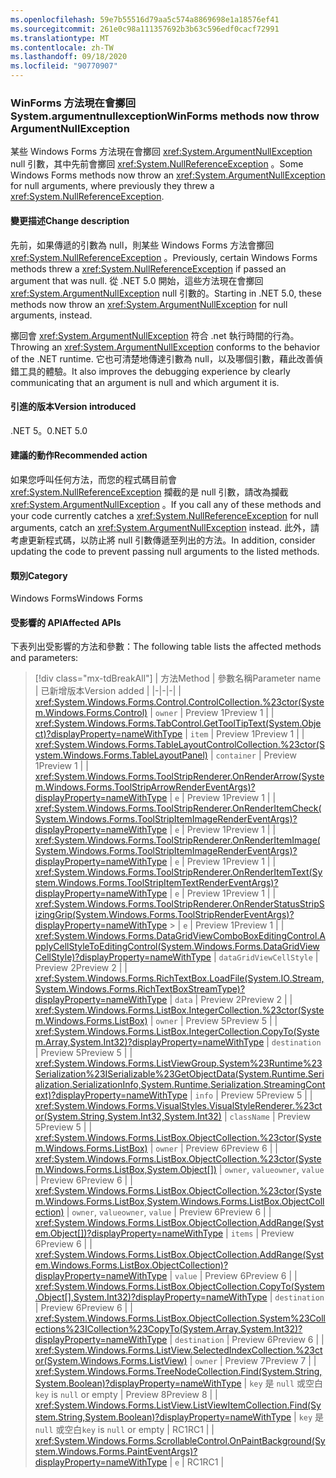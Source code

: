 ```yaml
---
ms.openlocfilehash: 59e7b55516d79aa5c574a8869698e1a18576ef41
ms.sourcegitcommit: 261e0c98a111357692b3b63c596edf0cacf72991
ms.translationtype: MT
ms.contentlocale: zh-TW
ms.lasthandoff: 09/18/2020
ms.locfileid: "90770907"
---
```

### <a name="winforms-methods-now-throw-argumentnullexception"></a><span data-ttu-id="ec6a2-101">WinForms 方法現在會擲回 System.argumentnullexception</span><span class="sxs-lookup"><span data-stu-id="ec6a2-101">WinForms methods now throw ArgumentNullException</span></span>

<span data-ttu-id="ec6a2-102">某些 Windows Forms 方法現在會擲回 <xref:System.ArgumentNullException> null 引數，其中先前會擲回 <xref:System.NullReferenceException> 。</span><span class="sxs-lookup"><span data-stu-id="ec6a2-102">Some Windows Forms methods now throw an <xref:System.ArgumentNullException> for null arguments, where previously they threw a <xref:System.NullReferenceException>.</span></span>

#### <a name="change-description"></a><span data-ttu-id="ec6a2-103">變更描述</span><span class="sxs-lookup"><span data-stu-id="ec6a2-103">Change description</span></span>

<span data-ttu-id="ec6a2-104">先前，如果傳遞的引數為 null，則某些 Windows Forms 方法會擲回 <xref:System.NullReferenceException> 。</span><span class="sxs-lookup"><span data-stu-id="ec6a2-104">Previously, certain Windows Forms methods threw a <xref:System.NullReferenceException> if passed an argument that was null.</span></span> <span data-ttu-id="ec6a2-105">從 .NET 5.0 開始，這些方法現在會擲回 <xref:System.ArgumentNullException> null 引數的。</span><span class="sxs-lookup"><span data-stu-id="ec6a2-105">Starting in .NET 5.0, these methods now throw an <xref:System.ArgumentNullException> for null arguments, instead.</span></span>

<span data-ttu-id="ec6a2-106">擲回會 <xref:System.ArgumentNullException> 符合 .net 執行時間的行為。</span><span class="sxs-lookup"><span data-stu-id="ec6a2-106">Throwing an <xref:System.ArgumentNullException> conforms to the behavior of the .NET runtime.</span></span> <span data-ttu-id="ec6a2-107">它也可清楚地傳達引數為 null，以及哪個引數，藉此改善偵錯工具的體驗。</span><span class="sxs-lookup"><span data-stu-id="ec6a2-107">It also improves the debugging experience by clearly communicating that an argument is null and which argument it is.</span></span>

#### <a name="version-introduced"></a><span data-ttu-id="ec6a2-108">引進的版本</span><span class="sxs-lookup"><span data-stu-id="ec6a2-108">Version introduced</span></span>

<span data-ttu-id="ec6a2-109">.NET 5。0</span><span class="sxs-lookup"><span data-stu-id="ec6a2-109">.NET 5.0</span></span>

#### <a name="recommended-action"></a><span data-ttu-id="ec6a2-110">建議的動作</span><span class="sxs-lookup"><span data-stu-id="ec6a2-110">Recommended action</span></span>

<span data-ttu-id="ec6a2-111">如果您呼叫任何方法，而您的程式碼目前會 <xref:System.NullReferenceException> 攔截的是 null 引數，請改為攔截 <xref:System.ArgumentNullException> 。</span><span class="sxs-lookup"><span data-stu-id="ec6a2-111">If you call any of these methods and your code currently catches a <xref:System.NullReferenceException> for null arguments, catch an <xref:System.ArgumentNullException> instead.</span></span> <span data-ttu-id="ec6a2-112">此外，請考慮更新程式碼，以防止將 null 引數傳遞至列出的方法。</span><span class="sxs-lookup"><span data-stu-id="ec6a2-112">In addition, consider updating the code to prevent passing null arguments to the listed methods.</span></span>

#### <a name="category"></a><span data-ttu-id="ec6a2-113">類別</span><span class="sxs-lookup"><span data-stu-id="ec6a2-113">Category</span></span>

<span data-ttu-id="ec6a2-114">Windows Forms</span><span class="sxs-lookup"><span data-stu-id="ec6a2-114">Windows Forms</span></span>

#### <a name="affected-apis"></a><span data-ttu-id="ec6a2-115">受影響的 API</span><span class="sxs-lookup"><span data-stu-id="ec6a2-115">Affected APIs</span></span>

<span data-ttu-id="ec6a2-116">下表列出受影響的方法和參數：</span><span class="sxs-lookup"><span data-stu-id="ec6a2-116">The following table lists the affected methods and parameters:</span></span>

> [!div class="mx-tdBreakAll"]
> | <span data-ttu-id="ec6a2-117">方法</span><span class="sxs-lookup"><span data-stu-id="ec6a2-117">Method</span></span> | <span data-ttu-id="ec6a2-118">參數名稱</span><span class="sxs-lookup"><span data-stu-id="ec6a2-118">Parameter name</span></span> | <span data-ttu-id="ec6a2-119">已新增版本</span><span class="sxs-lookup"><span data-stu-id="ec6a2-119">Version added</span></span> |
> |-|-|-|
> | <xref:System.Windows.Forms.Control.ControlCollection.%23ctor(System.Windows.Forms.Control)> | `owner` | <span data-ttu-id="ec6a2-120">Preview 1</span><span class="sxs-lookup"><span data-stu-id="ec6a2-120">Preview 1</span></span> |
> | <xref:System.Windows.Forms.TabControl.GetToolTipText(System.Object)?displayProperty=nameWithType> | `item` | <span data-ttu-id="ec6a2-121">Preview 1</span><span class="sxs-lookup"><span data-stu-id="ec6a2-121">Preview 1</span></span> |
> | <xref:System.Windows.Forms.TableLayoutControlCollection.%23ctor(System.Windows.Forms.TableLayoutPanel)> | `container` | <span data-ttu-id="ec6a2-122">Preview 1</span><span class="sxs-lookup"><span data-stu-id="ec6a2-122">Preview 1</span></span> |
> | <xref:System.Windows.Forms.ToolStripRenderer.OnRenderArrow(System.Windows.Forms.ToolStripArrowRenderEventArgs)?displayProperty=nameWithType> | `e` | <span data-ttu-id="ec6a2-123">Preview 1</span><span class="sxs-lookup"><span data-stu-id="ec6a2-123">Preview 1</span></span> |
> | <xref:System.Windows.Forms.ToolStripRenderer.OnRenderItemCheck(System.Windows.Forms.ToolStripItemImageRenderEventArgs)?displayProperty=nameWithType> | `e` | <span data-ttu-id="ec6a2-124">Preview 1</span><span class="sxs-lookup"><span data-stu-id="ec6a2-124">Preview 1</span></span> |
> | <xref:System.Windows.Forms.ToolStripRenderer.OnRenderItemImage(System.Windows.Forms.ToolStripItemImageRenderEventArgs)?displayProperty=nameWithType> | `e` | <span data-ttu-id="ec6a2-125">Preview 1</span><span class="sxs-lookup"><span data-stu-id="ec6a2-125">Preview 1</span></span> |
> | <xref:System.Windows.Forms.ToolStripRenderer.OnRenderItemText(System.Windows.Forms.ToolStripItemTextRenderEventArgs)?displayProperty=nameWithType> | `e` | <span data-ttu-id="ec6a2-126">Preview 1</span><span class="sxs-lookup"><span data-stu-id="ec6a2-126">Preview 1</span></span> |
> | <xref:System.Windows.Forms.ToolStripRenderer.OnRenderStatusStripSizingGrip(System.Windows.Forms.ToolStripRenderEventArgs)?displayProperty=nameWithType> > | `e` | <span data-ttu-id="ec6a2-127">Preview 1</span><span class="sxs-lookup"><span data-stu-id="ec6a2-127">Preview 1</span></span> |
> | <xref:System.Windows.Forms.DataGridViewComboBoxEditingControl.ApplyCellStyleToEditingControl(System.Windows.Forms.DataGridViewCellStyle)?displayProperty=nameWithType> | `dataGridViewCellStyle` | <span data-ttu-id="ec6a2-128">Preview 2</span><span class="sxs-lookup"><span data-stu-id="ec6a2-128">Preview 2</span></span> |
> | <xref:System.Windows.Forms.RichTextBox.LoadFile(System.IO.Stream,System.Windows.Forms.RichTextBoxStreamType)?displayProperty=nameWithType> | `data` | <span data-ttu-id="ec6a2-129">Preview 2</span><span class="sxs-lookup"><span data-stu-id="ec6a2-129">Preview 2</span></span> |
> | <xref:System.Windows.Forms.ListBox.IntegerCollection.%23ctor(System.Windows.Forms.ListBox)> | `owner` | <span data-ttu-id="ec6a2-130">Preview 5</span><span class="sxs-lookup"><span data-stu-id="ec6a2-130">Preview 5</span></span> |
> | <xref:System.Windows.Forms.ListBox.IntegerCollection.CopyTo(System.Array,System.Int32)?displayProperty=nameWithType> | `destination` | <span data-ttu-id="ec6a2-131">Preview 5</span><span class="sxs-lookup"><span data-stu-id="ec6a2-131">Preview 5</span></span> |
> | <xref:System.Windows.Forms.ListViewGroup.System%23Runtime%23Serialization%23ISerializable%23GetObjectData(System.Runtime.Serialization.SerializationInfo,System.Runtime.Serialization.StreamingContext)?displayProperty=nameWithType> | `info` | <span data-ttu-id="ec6a2-132">Preview 5</span><span class="sxs-lookup"><span data-stu-id="ec6a2-132">Preview 5</span></span> |
> | <xref:System.Windows.Forms.VisualStyles.VisualStyleRenderer.%23ctor(System.String,System.Int32,System.Int32)> | `className` | <span data-ttu-id="ec6a2-133">Preview 5</span><span class="sxs-lookup"><span data-stu-id="ec6a2-133">Preview 5</span></span> |
> | <xref:System.Windows.Forms.ListBox.ObjectCollection.%23ctor(System.Windows.Forms.ListBox)> | `owner` | <span data-ttu-id="ec6a2-134">Preview 6</span><span class="sxs-lookup"><span data-stu-id="ec6a2-134">Preview 6</span></span> |
> | <xref:System.Windows.Forms.ListBox.ObjectCollection.%23ctor(System.Windows.Forms.ListBox,System.Object[])> | <span data-ttu-id="ec6a2-135">`owner`, `value`</span><span class="sxs-lookup"><span data-stu-id="ec6a2-135">`owner`, `value`</span></span> | <span data-ttu-id="ec6a2-136">Preview 6</span><span class="sxs-lookup"><span data-stu-id="ec6a2-136">Preview 6</span></span> |
> | <xref:System.Windows.Forms.ListBox.ObjectCollection.%23ctor(System.Windows.Forms.ListBox,System.Windows.Forms.ListBox.ObjectCollection)> | <span data-ttu-id="ec6a2-137">`owner`, `value`</span><span class="sxs-lookup"><span data-stu-id="ec6a2-137">`owner`, `value`</span></span> | <span data-ttu-id="ec6a2-138">Preview 6</span><span class="sxs-lookup"><span data-stu-id="ec6a2-138">Preview 6</span></span> |
> | <xref:System.Windows.Forms.ListBox.ObjectCollection.AddRange(System.Object[])?displayProperty=nameWithType> | `items` | <span data-ttu-id="ec6a2-139">Preview 6</span><span class="sxs-lookup"><span data-stu-id="ec6a2-139">Preview 6</span></span> |
> | <xref:System.Windows.Forms.ListBox.ObjectCollection.AddRange(System.Windows.Forms.ListBox.ObjectCollection)?displayProperty=nameWithType> | `value` | <span data-ttu-id="ec6a2-140">Preview 6</span><span class="sxs-lookup"><span data-stu-id="ec6a2-140">Preview 6</span></span> |
> | <xref:System.Windows.Forms.ListBox.ObjectCollection.CopyTo(System.Object[],System.Int32)?displayProperty=nameWithType> | `destination` | <span data-ttu-id="ec6a2-141">Preview 6</span><span class="sxs-lookup"><span data-stu-id="ec6a2-141">Preview 6</span></span> |
> | <xref:System.Windows.Forms.ListBox.ObjectCollection.System%23Collections%23ICollection%23CopyTo(System.Array,System.Int32)?displayProperty=nameWithType> | `destination` | <span data-ttu-id="ec6a2-142">Preview 6</span><span class="sxs-lookup"><span data-stu-id="ec6a2-142">Preview 6</span></span> |
> | <xref:System.Windows.Forms.ListView.SelectedIndexCollection.%23ctor(System.Windows.Forms.ListView)> | `owner` | <span data-ttu-id="ec6a2-143">Preview 7</span><span class="sxs-lookup"><span data-stu-id="ec6a2-143">Preview 7</span></span> |
> | <xref:System.Windows.Forms.TreeNodeCollection.Find(System.String,System.Boolean)?displayProperty=nameWithType> | <span data-ttu-id="ec6a2-144">`key` 是 `null` 或空白</span><span class="sxs-lookup"><span data-stu-id="ec6a2-144">`key` is `null` or empty</span></span> | <span data-ttu-id="ec6a2-145">Preview 8</span><span class="sxs-lookup"><span data-stu-id="ec6a2-145">Preview 8</span></span> |
> | <xref:System.Windows.Forms.ListView.ListViewItemCollection.Find(System.String,System.Boolean)?displayProperty=nameWithType> | <span data-ttu-id="ec6a2-146">`key` 是 `null` 或空白</span><span class="sxs-lookup"><span data-stu-id="ec6a2-146">`key` is `null` or empty</span></span> | <span data-ttu-id="ec6a2-147">RC1</span><span class="sxs-lookup"><span data-stu-id="ec6a2-147">RC1</span></span> |
> | <xref:System.Windows.Forms.ScrollableControl.OnPaintBackground(System.Windows.Forms.PaintEventArgs)?displayProperty=nameWithType> | `e` | <span data-ttu-id="ec6a2-148">RC1</span><span class="sxs-lookup"><span data-stu-id="ec6a2-148">RC1</span></span> |

<!-- 

#### Affected APIs

- `M:System.Windows.Forms.Control.ControlCollection.#ctor(System.Windows.Forms.Control)`
- `M:System.Windows.Forms.TabControl.GetToolTipText(System.Object)`
- `M:System.Windows.Forms.TableLayoutControlCollection.#ctor(System.Windows.Forms.TableLayoutPanel)`
- `M:System.Windows.Forms.ToolStripRenderer.OnRenderArrow(System.Windows.Forms.ToolStripArrowRenderEventArgs)`
- `M:System.Windows.Forms.ToolStripRenderer.OnRenderItemImage(System.Windows.Forms.ToolStripItemImageRenderEventArgs)`
- `M:System.Windows.Forms.ToolStripRenderer.OnRenderItemCheck(System.Windows.Forms.ToolStripItemImageRenderEventArgs)`
- `M:System.Windows.Forms.ToolStripRenderer.OnRenderItemText(System.Windows.Forms.ToolStripItemTextRenderEventArgs)`
- `M:System.Windows.Forms.ToolStripRenderer.OnRenderStatusStripSizingGrip(System.Windows.Forms.ToolStripRenderEventArgs)`
- `M:System.Windows.Forms.DataGridViewComboBoxEditingControl.ApplyCellStyleToEditingControl(System.Windows.Forms.DataGridViewCellStyle)`
- `M:System.Windows.Forms.RichTextBox.LoadFile(System.IO.Stream,System.Windows.Forms.RichTextBoxStreamType)`
- `M:System.Windows.Forms.ListViewGroup.System#Runtime#Serialization#ISerializable#GetObjectData(System.Runtime.Serialization.SerializationInfo,System.Runtime.Serialization.StreamingContext)`
- `M:System.Windows.Forms.VisualStyles.VisualStyleRenderer.#ctor(System.String,System.Int32,System.Int32)`
- `M:System.Windows.Forms.ListBox.IntegerCollection.#ctor(System.Windows.Forms.ListBox)`
- `M:System.Windows.Forms.ListBox.IntegerCollection.CopyTo(System.Array,System.Int32)`
- `M:System.Windows.Forms.ListBox.ObjectCollection.#ctor(System.Windows.Forms.ListBox)`
- `M:System.Windows.Forms.ListBox.ObjectCollection.#ctor(System.Windows.Forms.ListBox,System.Object[])`
- `M:System.Windows.Forms.ListBox.ObjectCollection.#ctor(System.Windows.Forms.ListBox,System.Windows.Forms.ListBox.ObjectCollection)`
- `M:System.Windows.Forms.ListBox.ObjectCollection.AddRange(System.Object[])`
- `M:System.Windows.Forms.ListBox.ObjectCollection.AddRange(System.Windows.Forms.ListBox.ObjectCollection)`
- `M:System.Windows.Forms.ListBox.ObjectCollection.CopyTo(System.Object[],System.Int32)`
- `M:System.Windows.Forms.ListBox.ObjectCollection.System#Collections#ICollection#CopyTo(System.Array,System.Int32)`
- `M:System.Windows.Forms.ListView.SelectedIndexCollection.#ctor(System.Windows.Forms.ListView)`
- `M:System.Windows.Forms.TreeNodeCollection.Find(System.String,System.Boolean)`
- `M:System.Windows.Forms.ListView.ListViewItemCollection.Find(System.String,System.Boolean)`
- `M:System.Windows.Forms.ScrollableControl.OnPaintBackground(System.Windows.Forms.PaintEventArgs)`

-->
